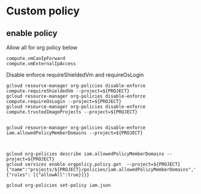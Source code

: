 # Custom policy

## enable policy
Allow all for org policy below
```
compute.vmCanIpForward
compute.vmExternalIpAccess
```
Disable enforce requireShieldedVm and requireOsLogin
```
gcloud resource-manager org-policies disable-enforce compute.requireShieldedVm --project=${PROJECT}
gcloud resource-manager org-policies disable-enforce compute.requireOsLogin --project=${PROJECT}
gcloud resource-manager org-policies disable-enforce compute.trustedImageProjects --project=${PROJECT}


gcloud resource-manager org-policies disable-enforce iam.allowedPolicyMemberDomains --project=${PROJECT}



gcloud org-policies describe iam.allowedPolicyMemberDomains --project=${PROJECT}
gcloud services enable orgpolicy.policy.get  --project=${PROJECT}
{"name":"projects/${PROJECT}/policies/iam.allowedPolicyMemberDomains","spec":{"rules": [{"allowAll":true}]}}

gcloud org-policies set-policy iam.json



```


